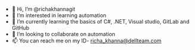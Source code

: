- 👋 Hi, I’m @richakhannagit
- 👀 I’m interested in learning automation
- 🌱 I’m currently learning the basics of C#, .NET, Visual studio, GitLab and GitHub
- 💞️ I’m looking to collaborate on automation
- 📫 You can reach me on my ID- richa_khanna@dellteam.com

<!---
richakhannagit/richakhannagit is a ✨ special ✨ repository because its `README.md` (this file) appears on your GitHub profile.
You can click the Preview link to take a look at your changes.
--->
